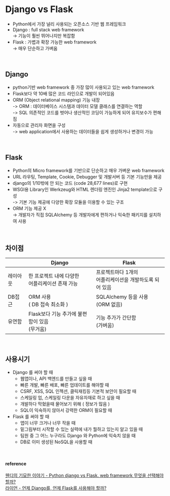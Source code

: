 # Django vs Flask
+ Python에서 가장 널리 사용되는 오픈소스 기반 웹 프레임워크
+ Django : full stack web framework  
  -> 기능이 훨씬 뛰어나지만 복잡함  
+ Flask : 가볍과 확장 가능한 web framework  
  -> 매우 단순하고 가벼움  

<br>

## Django
+ python기반 web framework 중 가장 많이 사용되고 있는 web framework
+ Flask보다 약 10배 많은 코드 라인으로 개발이 되어있음
+ ORM (Object relational mapping) 기능 내장  
  -> ORM : 데이터베이스 시스템과 데이터 모델 클래스를 연결하는 역할   
  -> SQL 의존적인 코드를 벗어나 생산적인 코딩이 가능하게 되어 유지보수가 편해짐  
+ 자동으로 관리자 화면을 구성  
  -> web application에서 사용하는 데이터들을 쉽게 생성하거나 변경이 가능  

<br>

## Flask
+ Python의 Micro framework를 기반으로 단순하고 매우 가벼운 web framework
+ URL 라우팅, Template, Cookie, Debugger 및 개발서버 등 기본 기능만을 제공
+ django의 1/10밖에 안 되는 코드 (code 28,677 lines)로 구현
+ WSGI용 Library인 Werkzeug와 HTML 렌더링 엔진인 Jinja2 template으로 구성  
  -> 기본 기능 제공에 다양한 확장 모듈을 이용할 수 있는 구조  
+ ORM 기능 제공 X  
  -> 개발자가 직접 SQLAlchemy 등 개발자에게 편하거나 익숙한 패키지를 설치하여 사용  

<br>

## 차이점  
||Django|Flask|
|----|-----|-----|
|레이아웃|한 프로젝트 내에 다양한 </br> 어플리케이션 존재 가능|프로젝트마다 1개의 </br> 어플리케이션을 개발하도록 되어 있음|
|DB접근|ORM 사용 </br> ( DB 접속 최소화 )|SQLAlchemy 등을 사용 </br> (ORM 없음)|
|유연함|Flask보다 기능 추가에 불편함이 있음 </br> (무거움) |기능 추가가 간단함 </br> (가벼움)|

<br>

## 사용시기
+ Django 를 써야 할 때
  + 웹앱이나, API 백엔드를 만들고 싶을 때
  + 빠른 개발, 빠른 배포, 빠른 업데이트를 해야할 때
  + CSRF, XSS, SQL 인젝션, 클릭재킹등 기본적 보안이 필요할 때
  + 스케일링 업, 스케일링 다운을 자유자재로 하고 싶을 때
  + 개발하다 막혔을때 물어보기 위해 ( 정보가 많음 )
  + SQL이 익숙하지 않아서 강력한 ORM이 필요할 때
+ Flask 를 써야 할 때
  + 앱이 너무 크거나 너무 작을 때
  + 밑그림부터 시작할 수 있는 실력에 내가 뭘하고 있는지 알고 있을 때
  + 팀원 중 그 어느 누구라도 Django 와 Python에 익숙치 않을 때
  + DB로 이미 생성된 NoSQL을 사용할 때

<br>

#### reference  
[ 웬디의 기묘한 이야기 - Python django vs Flask. web framework 무엇을 선택해야할까? ](https://wendys.tistory.com/172)  
[ 라이언 - 언제 Django를, 언제 Flask를 사용해야 할까? ](https://dingrr.com/blog/post/%EC%96%B8%EC%A0%9C-django%EB%A5%BC-%EC%96%B8%EC%A0%9C-flask%EB%A5%BC-%EC%82%AC%EC%9A%A9%ED%95%B4%EC%95%BC-%ED%95%A0%EA%B9%8C)  
